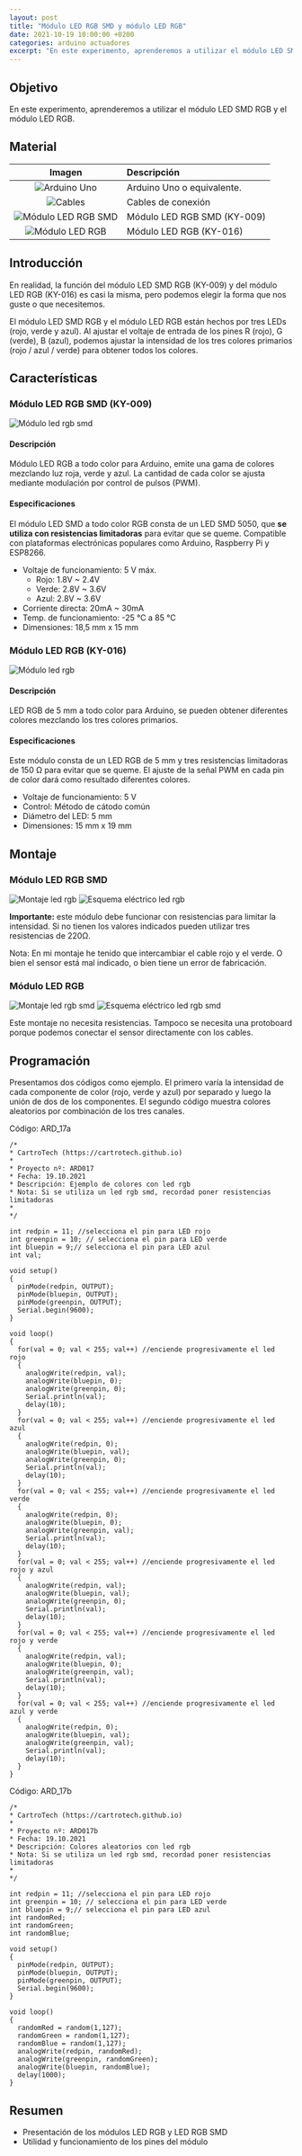 ```yaml
---
layout: post
title: "Módulo LED RGB SMD y módulo LED RGB"
date: 2021-10-19 10:00:00 +0200
categories: arduino actuadores
excerpt: "En este experimento, aprenderemos a utilizar el módulo LED SMD RGB y el módulo LED RGB."
---
```


## Objetivo

En este experimento, aprenderemos a utilizar el módulo LED SMD RGB y el
módulo LED RGB.

## Material

|                               Imagen                               | Descripción                 |
| :----------------------------------------------------------------: | :------------------------- |
| ![Arduino Uno](/assets/images/material/mat_unor3.png) | Arduino Uno o equivalente.  |
| ![Cables](/assets/images/material/mat_cables.png) | Cables de conexión         |
| ![Módulo LED RGB SMD](/assets/images/material/mat_KY009.png) | Módulo LED RGB SMD (KY-009) |
| ![Módulo LED RGB](/assets/images/material/mat_KY016.png) | Módulo LED RGB (KY-016)     |

## Introducción

En realidad, la función del módulo LED SMD RGB (KY-009) y del módulo LED
RGB (KY-016) es casi la misma, pero podemos elegir la forma que nos
guste o que necesitemos.

El módulo LED SMD RGB y el módulo LED RGB están hechos por tres LEDs (rojo,
verde y azul). Al ajustar el voltaje de entrada de los pines R (rojo), G
(verde), B (azul), podemos ajustar la intensidad de los tres colores primarios
(rojo / azul / verde) para obtener todos los colores.

## Características

### Módulo LED RGB SMD (KY-009)

![Módulo led rgb smd](/assets/images/ard/ard_17_01.jpeg)

#### Descripción

Módulo LED RGB a todo color para Arduino, emite una gama de colores
mezclando luz roja, verde y azul. La cantidad de cada color se ajusta
mediante modulación por control de pulsos (PWM).

#### Especificaciones

El módulo LED SMD a todo color RGB consta de un LED SMD 5050, que
**se utiliza con resistencias limitadoras** para evitar que se
queme. Compatible con plataformas electrónicas populares como Arduino,
Raspberry Pi y ESP8266.

- Voltaje de funcionamiento: 5 V máx.
  - Rojo: 1.8V ~ 2.4V
  - Verde: 2.8V ~ 3.6V
  - Azul: 2.8V ~ 3.6V
- Corriente directa: 20mA ~ 30mA
- Temp. de funcionamiento: -25 °C a 85 °C
- Dimensiones: 18,5 mm x 15 mm

### Módulo LED RGB (KY-016)

![Módulo led rgb](/assets/images/ard/ard_17_02.jpeg)

#### Descripción

LED RGB de 5 mm a todo color para Arduino, se pueden obtener diferentes colores
mezclando los tres colores primarios.

#### Especificaciones

Este módulo consta de un LED RGB de 5 mm y tres resistencias
limitadoras de 150 Ω para evitar que se queme. El ajuste de la señal PWM
en cada pin de color dará como resultado diferentes colores.

- Voltaje de funcionamiento: 5 V
- Control: Método de cátodo común
- Diámetro del LED: 5 mm
- Dimensiones: 15 mm x 19 mm

## Montaje

### Módulo LED RGB SMD

![Montaje led rgb](/assets/images/ard/ard_17_03.png)
![Esquema eléctrico led rgb](/assets/images/ard/ard_17_04.png)

**Importante:** este módulo debe funcionar con resistencias para limitar
la intensidad. Si no tienen los valores indicados pueden utilizar tres
resistencias de 220Ω.

Nota: En mi montaje he tenido que intercambiar el cable rojo y el
verde. O bien el sensor está mal indicado, o bien tiene un error de fabricación.

### Módulo LED RGB

![Montaje led rgb smd](/assets/images/ard/ard_17_05.png)
![Esquema eléctrico led rgb smd](/assets/images/ard/ard_17_06.png)

Este montaje no necesita resistencias. Tampoco se necesita una protoboard
porque podemos conectar el sensor directamente con los cables.

## Programación

Presentamos dos códigos como ejemplo. El primero varía la intensidad de cada
componente de color (rojo, verde y azul) por separado y luego la unión de
dos de los componentes. El segundo código muestra colores aleatorios por
combinación de los tres canales.

Código: ARD_17a

```Arduino
/*
* CartroTech (https://cartrotech.github.io)
*
* Proyecto nº: ARD017
* Fecha: 19.10.2021
* Descripción: Ejemplo de colores con led rgb
* Nota: Si se utiliza un led rgb smd, recordad poner resistencias limitadoras
*
*/

int redpin = 11; //selecciona el pin para LED rojo
int greenpin = 10; // selecciona el pin para LED verde
int bluepin = 9;// selecciona el pin para LED azul
int val;

void setup()
{
  pinMode(redpin, OUTPUT);
  pinMode(bluepin, OUTPUT);
  pinMode(greenpin, OUTPUT);
  Serial.begin(9600);
}

void loop()
{
  for(val = 0; val < 255; val++) //enciende progresivamente el led rojo
  {
    analogWrite(redpin, val);
    analogWrite(bluepin, 0);
    analogWrite(greenpin, 0);
    Serial.println(val);
    delay(10);
  }
  for(val = 0; val < 255; val++) //enciende progresivamente el led azul
  {
    analogWrite(redpin, 0);
    analogWrite(bluepin, val);
    analogWrite(greenpin, 0);
    Serial.println(val);
    delay(10);
  }
  for(val = 0; val < 255; val++) //enciende progresivamente el led verde
  {
    analogWrite(redpin, 0);
    analogWrite(bluepin, 0);
    analogWrite(greenpin, val);
    Serial.println(val);
    delay(10);
  }
  for(val = 0; val < 255; val++) //enciende progresivamente el led rojo y azul
  {
    analogWrite(redpin, val);
    analogWrite(bluepin, val);
    analogWrite(greenpin, 0);
    Serial.println(val);
    delay(10);
  }
  for(val = 0; val < 255; val++) //enciende progresivamente el led rojo y verde
  {
    analogWrite(redpin, val);
    analogWrite(bluepin, 0);
    analogWrite(greenpin, val);
    Serial.println(val);
    delay(10);
  }
  for(val = 0; val < 255; val++) //enciende progresivamente el led azul y verde
  {
    analogWrite(redpin, 0);
    analogWrite(bluepin, val);
    analogWrite(greenpin, val);
    Serial.println(val);
    delay(10);
  }
}
```

Código: ARD_17b

```Arduino
/*
* CartroTech (https://cartrotech.github.io)
*
* Proyecto nº: ARD017b
* Fecha: 19.10.2021
* Descripción: Colores aleatorios con led rgb
* Nota: Si se utiliza un led rgb smd, recordad poner resistencias limitadoras
*
*/

int redpin = 11; //selecciona el pin para LED rojo
int greenpin = 10; // selecciona el pin para LED verde
int bluepin = 9;// selecciona el pin para LED azul
int randomRed;
int randomGreen;
int randomBlue;

void setup()
{
  pinMode(redpin, OUTPUT);
  pinMode(bluepin, OUTPUT);
  pinMode(greenpin, OUTPUT);
  Serial.begin(9600);
}

void loop()
{
  randomRed = random(1,127);
  randomGreen = random(1,127);
  randomBlue = random(1,127);
  analogWrite(redpin, randomRed);
  analogWrite(greenpin, randomGreen);
  analogWrite(bluepin, randomBlue);
  delay(1000);
}
```

## Resumen

- Presentación de los módulos LED RGB y LED RGB SMD
- Utilidad y funcionamiento de los pines del módulo
